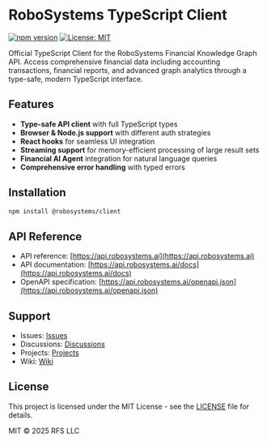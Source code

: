 # RoboSystems TypeScript Client

[![npm version](https://badge.fury.io/js/@robosystems%2Fclient.svg)](https://www.npmjs.com/package/@robosystems/client)
[![License: MIT](https://img.shields.io/badge/License-MIT-yellow.svg)](https://opensource.org/licenses/MIT)

Official TypeScript Client for the RoboSystems Financial Knowledge Graph API. Access comprehensive financial data including accounting transactions, financial reports, and advanced graph analytics through a type-safe, modern TypeScript interface.

## Features

- **Type-safe API client** with full TypeScript types
- **Browser & Node.js support** with different auth strategies
- **React hooks** for seamless UI integration
- **Streaming support** for memory-efficient processing of large result sets
- **Financial AI Agent** integration for natural language queries
- **Comprehensive error handling** with typed errors

## Installation

```bash
npm install @robosystems/client
```

## API Reference

- API reference: [https://api.robosystems.ai](https://api.robosystems.ai)
- API documentation: [https://api.robosystems.ai/docs](https://api.robosystems.ai/docs)
- OpenAPI specification: [https://api.robosystems.ai/openapi.json](https://api.robosystems.ai/openapi.json)

## Support

- Issues: [Issues](https://github.com/RoboFinSystems/robosystems-typescript-client/issues)
- Discussions: [Discussions](https://github.com/RoboFinSystems/robosystems-typescript-client/discussions)
- Projects: [Projects](https://github.com/RoboFinSystems/robosystems-typescript-client/projects)
- Wiki: [Wiki](https://github.com/RoboFinSystems/robosystems-typescript-client/wiki)

## License

This project is licensed under the MIT License - see the [LICENSE](LICENSE) file for details.

MIT © 2025 RFS LLC
